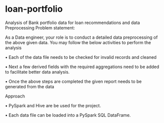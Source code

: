 # loan-portfolio
Analysis of Bank portfolio data for loan recommendations and data Preprocessing
Problem statement:

As a Data engineer, your role is to conduct a detailed data preprocessing of the above given data. You may follow the below activities to perform the analysis

•      Each of the data file needs to be checked for invalid records and cleaned

•      Next a few derived fields with the required aggregations need to be added to facilitate better data analysis.

•      Once the above steps are completed the given report needs to be generated from the data

 

Approach

•      PySpark and Hive are be used for the project.

•      Each data file can be loaded into a PySpark SQL DataFrame.
